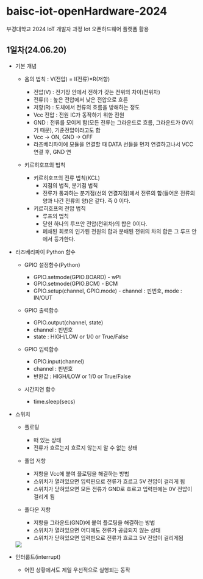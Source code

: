 # baisc-iot-openHardware-2024
부경대학교 2024 IoT 개발자 과정 Iot 오픈하드웨어 플랫폼 활용

## 1일차(24.06.20)
- 기본 개념
    - 옴의 법칙 : V(전압) = I(전류)*R(저항)
        - 전압(V) : 전기장 안에서 전하가 갖는 전위의 차이(전위차)
        - 전류(I) : 높은 전압에서 낮은 전압으로 흐른
        - 저항(R) : 도체에서 전류의 흐름을 방해하는 정도
        - Vcc 전압 : 전원 IC가 동작하기 위한 전원
        - GND : 전류를 모이게 함(모든 전류는 그라운드로 흐름, 그라운드가 0V이기 때문), 기준전압이라고도 함
        - Vcc -> ON, GND -> OFF 
        - 라즈베리파이에 모듈을 연결할 때 DATA 선들을 먼저 연결하고나서 VCC 연결 후, GND 연
    
    - 키르히호프의 법칙 
        - 키르히호프의 전류 법칙(KCL)
            - 지점의 법칙, 분기점 법칙
            - 전류가 통과하는 분기점(선의 연결지점)에서 전류의 합(들어온 전류의 양과 나간 전류의 양)은 같다. 즉 0 이다.
        - 키르히호프의 전압 법칙
            - 루프의 법칙
            - 닫힌 하나의 루프안 전압(전위차)의 합은 0이다.
            - 폐쇄된 회로의 인가된 전원의 합과 분배된 전위의 차의 합은 그 루프 안에서 등가한다.

- 라즈베리파이 Python 함수
    - GPIO 설정함수(Python)
        - GPIO.setmode(GPIO.BOARD) - wPi
        - GPIO.setmode(GPIO.BCM) - BCM
        - GPIO.setup(channel, GPIO.mode) - channel : 핀번호, mode : IN/OUT
    
    - GPIO 출력함수
        - GPIO.output(channel, state)
        - channel : 핀번호
        - state : HIGH/LOW or 1/0 or True/False
    - GPIO 입력함수
        - GPIO.input(channel)
        - channel : 핀번호
        - 반환값 : HIGH/LOW or 1/0 or True/False
    - 시간지연 함수
        - time.sleep(secs)

- 스위치
    - 플로팅
        - 떠 있는 상태
        - 전류가 흐르는지 흐르지 않는지 알 수 없는 상태
    - 풀업 저항
        - 저항을 Vcc에 붙여 플로팅을 해결하는 방법
        - 스위치가 열려있으면 입력핀으로 전류가 흐르고 5V 전압이 걸리게 됨
        - 스위치가 닫혀있으면 모든 전류가 GND로 흐르고 입력핀에는 0V 전압이 걸리게 됨

    - 풀다운 저항 
        - 저항을 그라운드(GND)에 붙여 플로팅을 해결하는 방법
        - 스위치가 열려있으면 어디에도 전류가 공급되지 않는 상태
        - 스위치가 닫혀있으면 입력핀으로 전류가 흐르고 5V 전압이 걸리게됨
        
    <img src="https://raw.githubusercontent.com/YooWangGwon/basic-iot-openHardware-2024/main/images/ioh001.png">


- 인터룹트(interrupt)
    - 어떤 상황에서도 제일 우선적으로 실행되는 동작